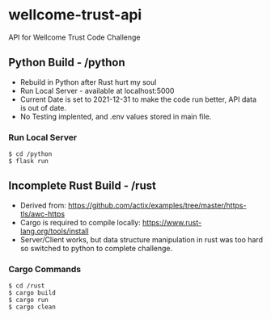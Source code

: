 # wellcome-trust-api
API for Wellcome Trust Code Challenge

##  Python Build - /python
- Rebuild in Python after Rust hurt my soul
- Run Local Server - available at localhost:5000
- Current Date is set to 2021-12-31 to make the code run better, API data is out of date.
- No Testing implented, and .env values stored in main file.

###  Run Local Server
```
$ cd /python
$ flask run
```

## Incomplete Rust Build - /rust
- Derived from: https://github.com/actix/examples/tree/master/https-tls/awc-https
- Cargo is required to compile locally: https://www.rust-lang.org/tools/install
- Server/Client works, but data structure manipulation in rust was too hard so switched to python to complete challenge.

###  Cargo Commands

```
$ cd /rust
$ cargo build
$ cargo run
$ cargo clean
```
